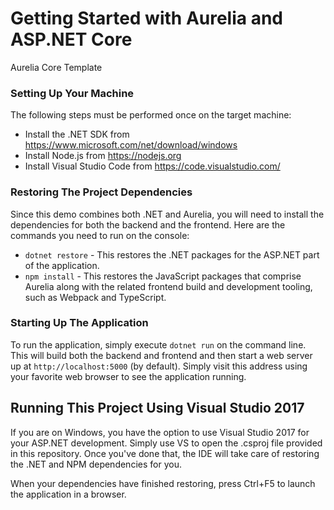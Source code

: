 # Getting Started with Aurelia and ASP.NET Core
Aurelia Core Template

### Setting Up Your Machine

The following steps must be performed once on the target machine:

* Install the .NET SDK from https://www.microsoft.com/net/download/windows
* Install Node.js from https://nodejs.org
* Install Visual Studio Code from https://code.visualstudio.com/ 

###  Restoring The Project Dependencies

Since this demo combines both .NET and Aurelia, you will need to install the dependencies for both the backend and the frontend. Here are the commands you need to run on the console:

* `dotnet restore` - This restores the .NET packages for the ASP.NET part of the application.
* `npm install` - This restores the JavaScript packages that comprise Aurelia along with the related frontend build and development tooling, such as Webpack and TypeScript.

### Starting Up The Application

To run the application, simply execute `dotnet run` on the command line. This will build both the backend and frontend and then start a web server up at `http://localhost:5000` (by default). Simply visit this address using your favorite web browser to see the application running.

## Running This Project Using Visual Studio 2017

If you are on Windows, you have the option to use Visual Studio 2017 for your ASP.NET development. Simply use VS to open the .csproj file provided in this repository. Once you've done that, the IDE will take care of restoring the .NET and NPM dependencies for you.

When your dependencies have finished restoring, press Ctrl+F5 to launch the application in a browser.
